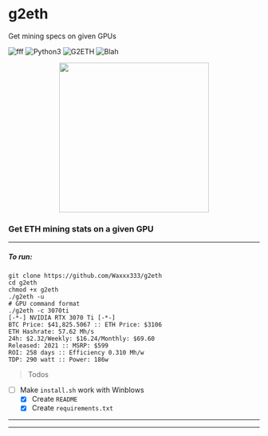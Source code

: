 # g2eth
Get mining specs on given GPUs

![fff](https://img.shields.io/badge/Python-Requests-ff69b4.svg)
![Python3](https://img.shields.io/badge/Python-ETH-orange.svg)
![G2ETH](https://img.shields.io/badge/Python-G2ETH-8300FF.svg)
![Blah](https://img.shields.io/badge/Python-RE-FF5100.svg)
<p align="center">
  <img width="300" height="300" src="https://imgur.com/KHidht1.png">
</p>
<!--
<p align="center">
  <img src="https://imgur.com/5KxT8pi.png" width="600" height="500">
</p><hr>-->

### Get ETH mining stats on a given GPU
<hr>

<!--
|Feature            |Termux | Linux | Windows | WSL
|-------------------|-----|-------|---|------------|
| Get's hashrate    |✓    |✓      |✓  |   ✓
| Daily/weekly/monthly profit |✓|✓|✓|✓ |
| Projects est. ROI|✓|✓|✓|✓|
-->
##### To run:
```shell
git clone https://github.com/Waxxx333/g2eth
cd g2eth
chmod +x g2eth
./g2eth -u
# GPU command format
./g2eth -c 3070ti
[-*-] NVIDIA RTX 3070 Ti [-*-]
BTC Price: $41,825.5067 :: ETH Price: $3106
ETH Hashrate: 57.62 Mh/s
24h: $2.32/Weekly: $16.24/Monthly: $69.60
Released: 2021 :: MSRP: $599
ROI: 258 days :: Efficiency 0.310 Mh/w
TDP: 290 watt :: Power: 186w

```
> Todos

- [ ] Make `install.sh` work with Winblows
  - [x] Create `README`
  - [x] Create `requirements.txt`

<hr><hr>

